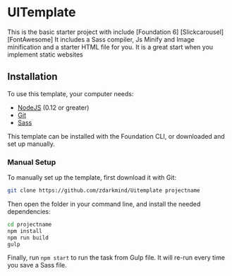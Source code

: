 # UITemplate

This is the basic starter project with include [Foundation 6] [Slickcarousel] [FontAwesome]  It includes a Sass compiler, Js Minify and Image minification and a starter HTML file for you. It is a great start when you implement static websites

## Installation

To use this template, your computer needs:

- [NodeJS](https://nodejs.org/en/) (0.12 or greater)
- [Git](https://git-scm.com/)
- [Sass](https://sass-lang.com/install)

This template can be installed with the Foundation CLI, or downloaded and set up manually.

### Manual Setup

To manually set up the template, first download it with Git:

```bash
git clone https://github.com/zdarkmind/Uitemplate projectname
```

Then open the folder in your command line, and install the needed dependencies:

```bash
cd projectname
npm install
npm run build
gulp

```

Finally, run `npm start` to run the task from Gulp file. It will re-run every time you save a Sass file.
